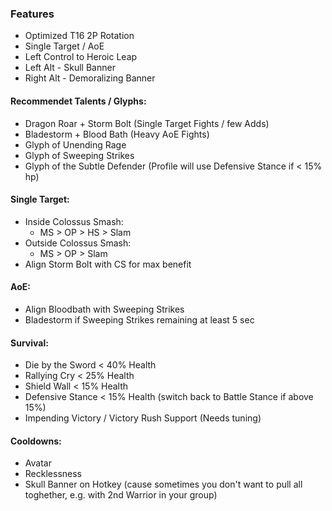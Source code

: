 ### Features

* Optimized T16 2P Rotation
* Single Target / AoE
* Left Control to Heroic Leap
* Left Alt - Skull Banner
* Right Alt - Demoralizing Banner

#### Recommendet Talents / Glyphs:
* Dragon Roar + Storm Bolt (Single Target Fights / few Adds)
* Bladestorm + Blood Bath (Heavy AoE Fights)
* Glyph of Unending Rage
* Glyph of Sweeping Strikes
* Glyph of the Subtle Defender (Profile will use Defensive Stance if < 15% hp)

#### Single Target:
* Inside Colossus Smash:
  * MS > OP > HS > Slam
* Outside Colossus Smash:
  * MS > OP > Slam
* Align Storm Bolt with CS for max benefit

#### AoE:
* Align Bloodbath with Sweeping Strikes
* Bladestorm if Sweeping Strikes remaining  at least 5 sec

#### Survival:
* Die by the Sword < 40% Health
* Rallying Cry < 25% Health
* Shield Wall < 15% Health
* Defensive Stance < 15% Health (switch back to Battle Stance if above 15%)
* Impending Victory / Victory Rush Support (Needs tuning)

#### Cooldowns:
* Avatar
* Recklessness
* Skull Banner on Hotkey (cause sometimes you don't want to pull all toghether, e.g. with 2nd Warrior in your group)